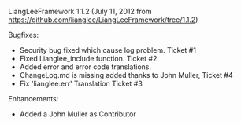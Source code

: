 LiangLeeFramework 1.1.2
(July 11, 2012 from https://github.com/lianglee/LiangLeeFramework/tree/1.1.2)

 Bugfixes:
 * Security bug fixed which cause log problem. Ticket #1
 * Fixed Lianglee_include function. Ticket #2
 * Added error and error code translations.
 * ChangeLog.md is missing added thanks to John Muller, Ticket #4
 * Fix 'lianglee:err' Translation   Ticket #3

 Enhancements:
 * Added a John Muller as Contributor
 
